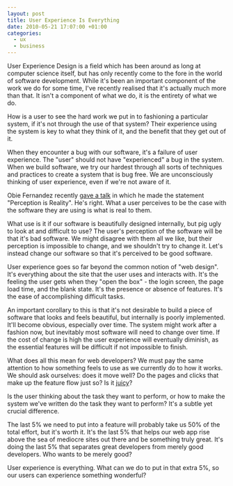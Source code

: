```yaml
---
layout: post
title: User Experience Is Everything
date: 2010-05-21 17:07:00 +01:00
categories:
  - ux
  - business
---
```

User Experience Design is a field which has been around as long at computer science itself, but has only recently come to the fore in the world of software development. While it's been an important component of the work we do for some time, I've recently realised that it's actually much more than that. It isn't a component of what we do, it is the entirety of what we do.

How is a user to see the hard work we put in to fashioning a particular system, if it's not through the use of that system? Their experience using the system is key to what they think of it, and the benefit that they get out of it.

When they encounter a bug with our software, it's a failure of user experience. The "user" should not have "experienced" a bug in the system. When we build software, we try our hardest through all sorts of techniques and practices to create a system that is bug free. We are unconsciously thinking of user experience, even if we're not aware of it.

Obie Fernandez recently [gave a talk](http://skillsmatter.com/podcast/ajax-ria/obie-fernandez-blood-sweat-and-rails) in which he made the statement "Perception is Reality". He's right. What a user perceives to be the case with the software they are using is what is real to them. 

What use is it if our software is beautifully designed internally, but pig ugly to look at and difficult to use? The user's perception of the software will be that it's bad software. We might disagree with them all we like, but their perception is impossible to change, and we shouldn't try to change it. Let's instead change our software so that it's perceived to be good software.

User experience goes so far beyond the common notion of "web design". It's everything about the site that the user uses and interacts with. It's the feeling the user gets when they "open the box" - the login screen, the page load time, and the blank state. It's the presence or absence of features. It's the ease of accomplishing difficult tasks.

An important corollary to this is that it's not desirable to build a piece of software that looks and feels beautiful, but internally is poorly implemented. It'll become obvious, especially over time. The system might work after a fashion now, but inevitably most software will need to change over time. If the cost of change is high the user experience will eventually diminish, as the essential features will be difficult if not impossible to finish. 

What does all this mean for web developers? We must pay the same attention to how something feels to use as we currently do to how it works. We should ask ourselves: does it move well? Do the pages and clicks that make up the feature flow just so? Is it [juicy](http://2009.dconstruct.org/podcast/juicyfeedback/)?

Is the user thinking about the task they want to perform, or how to make the system we've written do the task they want to perform? It's a subtle yet crucial difference.

The last 5% we need to put into a feature will probably take us 50% of the total effort, but it's worth it. It's the last 5% that helps our web app rise above the sea of mediocre sites out there and be something truly great. It's doing the last 5% that separates great developers from merely good developers. Who wants to be merely good?

User experience is everything. What can we do to put in that extra 5%, so our users can experience something wonderful?

